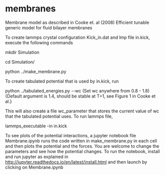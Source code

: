 # membranes
Membrane model as described in Cooke et. al (2008) Efficient tunable generic model for fluid bilayer membranes

To create lammps crystal configuration Kick_in.dat and lmp file in.kick, execute the following commands

mkdir Simulation

cd Simulation/

python ../make_membrane.py

To create tabulated potential that is used by in.kick, run

python ../tabulated_energies.py --wc (Set wc anywhere from 0.8 - 1.8) {Default argument is 1.4, should be stable at T=1, see Figure 1 in Cooke et al.}

This will also create a file wc_parameter that stores the current value of wc that the tabulated potential uses. To run lammps file,

lammps_executable -in in.kick

To see plots of the potential interactions, a jupyter notebook file Membrane.ipynb runs the code written in make_membrane.py in each cell and then plots the potential and the forces. You are welcome to change the parameters and see how the potential changes. 
To run the notebook, install and run jupyter as explained in http://jupyter.readthedocs.io/en/latest/install.html and then launch by clicking on Membrane.ipynb

